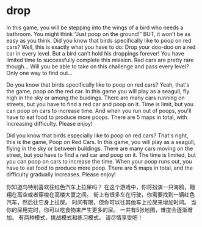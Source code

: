 # drop
In this game, you will be stepping into the wings of a bird who needs a bathroom. 
You might think “Just poop on the ground!” 
BUT, it won’t be as easy as you think. 
Did you know that birds specifically like to poop on red cars? 
Well, this is exactly what you have to do: Drop your doo-doo on a red car in every level. 
But a bird can’t hold his droppings forever! 
You have limited time to successfully complete this mission. 
Red cars are pretty rare though… Will you be able to take on this challenge and pass every level? 
Only one way to find out…

Do you know that birds specifically like to poop on red cars? Yeah, that's the game, poop on the red car.
In this game you will play as a seagull, fly high in the sky or among the buidings.
There are many cars running on streets, but you have to find a red car and poop on it.
Time is limit, but you can poop on cars to increase time. 
And when you run out of poops, you'll have to eat food to produce more poops.
There are 5 maps in total, with increasing difficulty.
Please enjoy!


Did you know that birds especially like to poop on red cars? 
That's right, this is the game, Poop on Red Cars.
In this game, you will play as a seagull, flying in the sky or between buildings.
There are many cars moving on the street, but you have to find a red car and poop on it.
The time is limited, but you can poop on cars to increase the time.
When your poop runs out, you have to eat food to produce more poop.
There are 5 maps in total, and the difficulty gradually increases.
Please enjoy!

你知道鸟特别喜欢往红色汽车上拉屎吗？
在这个游戏中，你将扮演一只海鸥，翱翔在高空或者穿梭在高楼大厦之间。
街上有很多车在行驶，你需要找到一辆红色汽车，然后往它身上拉屎。
时间有限，但你可以往其他车上拉屎来增加时间。
当你的屎用完时，你可以吃食物来产生更多的屎。
一共有5张地图，难度会逐渐增加。
有两种模式，挑战模式和练习模式。
请尽情享受吧！

